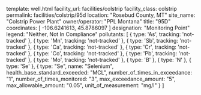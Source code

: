 template: well.html
facility_url: facilities/colstrip
facility_class: colstrip
permalink: facilities/colstrip/95d
location: "Rosebud County, MT"
site_name: "Colstrip Power Plant"
owner/operator: "PPL Montana"
title: "95D"
coordinates: [
  -106.6241613,
  45.8786097
]
designation: "Monitoring Point"
legend: "Neither,  Not In Compliance"
pollutants: [
    {
      type: 'As',
      tracking: 'not-tracked'
    },
    {
      type: 'Mn',
      tracking: 'not-tracked'
    },
    {
      type: 'Sb',
      tracking: 'not-tracked'
    },
    {
      type: 'Ca',
      tracking: 'not-tracked'
    },
    {
      type: 'Cr',
      tracking: 'not-tracked'
    },
    {
      type: 'Co',
      tracking: 'not-tracked'
    },
    {
      type: 'Pb',
      tracking: 'not-tracked'
    },
    {
      type: 'Mo',
      tracking: 'not-tracked'
    },
    {
      type: 'B'
    },
    {
      type: 'N'
    },
    {
      type: 'Se'
    },  {
  type: "Se",
  name: "Selenium",
  health_base_standard_exceeded: "MCL",
  number_of_times_in_exceedance: "1",
  number_of_times_monitored: "3",
  max_exceedance_amount: "5",
  max_allowable_amount: "0.05",
  unit_of_measurement: "mg/l"
  }
]
